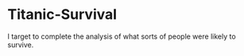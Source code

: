 # Titanic-Survival
I target to complete the analysis of what sorts of people were likely to survive.
